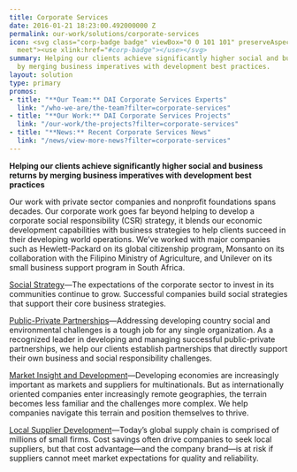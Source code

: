 ```yaml
---
title: Corporate Services
date: 2016-01-21 18:23:00.492000000 Z
permalink: our-work/solutions/corporate-services
icon: <svg class="corp-badge badge" viewBox="0 0 101 101" preserveAspectRatio="xMinYMax
  meet"><use xlink:href="#corp-badge"></use></svg>
summary: Helping our clients achieve significantly higher social and business returns
  by merging business imperatives with development best practices.
layout: solution
type: primary
promos:
- title: "**Our Team:** DAI Corporate Services Experts"
  link: "/who-we-are/the-team?filter=corporate-services"
- title: "**Our Work:** DAI Corporate Services Projects"
  link: "/our-work/the-projects?filter=corporate-services"
- title: "**News:** Recent Corporate Services News"
  link: "/news/view-more-news?filter=corporate-services"
---
```


**Helping our clients achieve significantly higher social and business returns by merging business imperatives with development best practices**

Our work with private sector companies and nonprofit foundations spans decades. Our corporate work goes far beyond helping to develop a corporate social responsibility (CSR) strategy, it blends our economic development capabilities with business strategies to help clients succeed in their developing world operations. We’ve worked with major companies such as Hewlett-Packard on its global citizenship program, Monsanto on its collaboration with the Filipino Ministry of Agriculture, and Unilever on its small business support program in South Africa.

[Social Strategy](/our-work/solutions/corporate/social-strategy)—The expectations of the corporate sector to invest in its communities continue to grow. Successful companies build social strategies that support their core business strategies.

[Public-Private Partnerships](/our-work/solutions/corporate/public-private-partnerships)—Addressing developing country social and environmental challenges is a tough job for any single organization. As a recognized leader in developing and managing successful public-private partnerships, we help our clients establish partnerships that directly support their own business and social responsibility challenges.

[Market Insight and Development](/our-work/solutions/corporate/market-insight)—Developing economies are increasingly important as markets and suppliers for multinationals. But as internationally oriented companies enter increasingly remote geographies, the terrain becomes less familiar and the challenges more complex. We help companies navigate this terrain and position themselves to thrive.

[Local Supplier Development](/our-work/solutions/corporate/local-supplier-development)—Today’s global supply chain is comprised of millions of small firms. Cost savings often drive companies to seek local suppliers, but that cost advantage—and the company brand—is at risk if suppliers cannot meet market expectations for quality and reliability.
